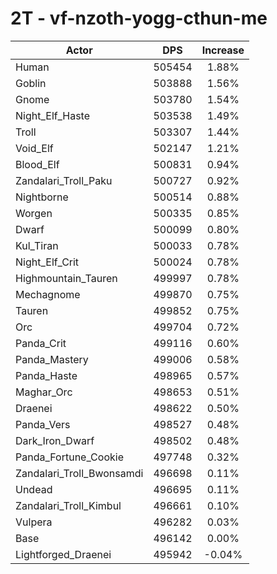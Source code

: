 # 2T - vf-nzoth-yogg-cthun-me
| Actor | DPS | Increase |
|---|:---:|:---:|
|Human|505454|1.88%|
|Goblin|503888|1.56%|
|Gnome|503780|1.54%|
|Night_Elf_Haste|503538|1.49%|
|Troll|503307|1.44%|
|Void_Elf|502147|1.21%|
|Blood_Elf|500831|0.94%|
|Zandalari_Troll_Paku|500727|0.92%|
|Nightborne|500514|0.88%|
|Worgen|500335|0.85%|
|Dwarf|500099|0.80%|
|Kul_Tiran|500033|0.78%|
|Night_Elf_Crit|500024|0.78%|
|Highmountain_Tauren|499997|0.78%|
|Mechagnome|499870|0.75%|
|Tauren|499852|0.75%|
|Orc|499704|0.72%|
|Panda_Crit|499116|0.60%|
|Panda_Mastery|499006|0.58%|
|Panda_Haste|498965|0.57%|
|Maghar_Orc|498653|0.51%|
|Draenei|498622|0.50%|
|Panda_Vers|498527|0.48%|
|Dark_Iron_Dwarf|498502|0.48%|
|Panda_Fortune_Cookie|497748|0.32%|
|Zandalari_Troll_Bwonsamdi|496698|0.11%|
|Undead|496695|0.11%|
|Zandalari_Troll_Kimbul|496661|0.10%|
|Vulpera|496282|0.03%|
|Base|496142|0.00%|
|Lightforged_Draenei|495942|-0.04%|
